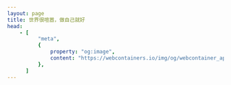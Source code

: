 ```yaml
---
layout: page
title: 世界很喧嚣，做自己就好
head:
    - [
          "meta",
          {
              property: "og:image",
              content: "https://webcontainers.io/img/og/webcontainer_api.png",
          },
      ]
---
```


<script setup lang="ts">
import Home from '@theme/components/Home.vue';

import { homeExternalLinks, footerSections } from './data';
</script>

<Home
  :externalLinks="homeExternalLinks"
  :footerSections="footerSections"
/>
